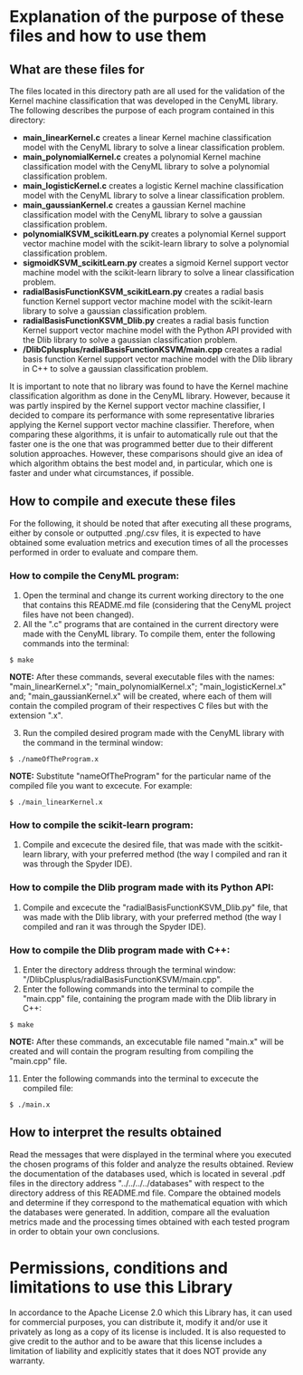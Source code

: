 
# Explanation of the purpose of these files and how to use them
  
## What are these files for
The files located in this directory path are all used for the validation of the Kernel machine classification that was developed in the CenyML library. The following describes the purpose of each program contained in this directory:

- **main_linearKernel.c** creates a linear Kernel machine classification model with the CenyML library to solve a linear classification problem.
- **main_polynomialKernel.c** creates a polynomial Kernel machine classification model with the CenyML library to solve a polynomial classification problem.
- **main_logisticKernel.c** creates a logistic Kernel machine classification model with the CenyML library to solve a linear classification problem.
- **main_gaussianKernel.c** creates a gaussian Kernel machine classification model with the CenyML library to solve a gaussian classification problem.
- **polynomialKSVM_scikitLearn.py** creates a polynomial Kernel support vector machine model with the scikit-learn library to solve a polynomial classification problem.
- **sigmoidKSVM_scikitLearn.py** creates a sigmoid Kernel support vector machine model with the scikit-learn library to solve a linear classification problem.
- **radialBasisFunctionKSVM_scikitLearn.py** creates a radial basis function Kernel support vector machine model with the scikit-learn library to solve a gaussian classification problem.
- **radialBasisFunctionKSVM_Dlib.py** creates a radial basis function Kernel support vector machine model with the Python API provided with the Dlib library to solve a gaussian classification problem.
- **/DlibCplusplus/radialBasisFunctionKSVM/main.cpp** creates a radial basis function Kernel support vector machine model with the Dlib library in C++ to solve a gaussian classification problem.

It is important to note that no library was found to have the Kernel machine classification algorithm as done in the CenyML library. However, because it was partly inspired by the Kernel support vector machine classifier, I decided to compare its performance with some representative libraries applying the Kernel support vector machine classifier. Therefore, when comparing these algorithms, it is unfair to automatically rule out that the faster one is the one that was programmed better due to their different solution approaches. However, these comparisons should give an idea of which algorithm obtains the best model and, in particular, which one is faster and under what circumstances, if possible.

## How to compile and execute these files
For the following, it should be noted that after executing all these programs, either by console or outputted .png/.csv files, it is expected to have obtained some evaluation metrics and execution times of all the processes performed in order to evaluate and compare them.

### How to compile the CenyML program:
1. Open the terminal and change its current working directory to the one that contains this README.md file (considering that the CenyML project files have not been changed).
2. All the ".c" programs that are contained in the current directory were made with the CenyML library. To compile them, enter the following commands into the terminal:

```console
$ make
```

**NOTE:** After these commands, several executable files with the names: "main_linearKernel.x"; "main_polynomialKernel.x"; "main_logisticKernel.x" and; "main_gaussianKernel.x" will be created, where each of them will contain the compiled program of their respectives C files but with the extension ".x".

3. Run the compiled desired program made with the CenyML library with the command in the terminal window:
```console
$ ./nameOfTheProgram.x
``` 

**NOTE:** Substitute "nameOfTheProgram" for the particular name of the compiled file you want to excecute.
For example:

```console
$ ./main_linearKernel.x
``` 

### How to compile the scikit-learn program:
1. Compile and excecute the desired file, that was made with the scitkit-learn library, with your preferred method (the way I compiled and ran it was through the Spyder IDE).

### How to compile the Dlib program made with its Python API:
1. Compile and excecute the "radialBasisFunctionKSVM_Dlib.py" file, that was made with the Dlib library, with your preferred method (the way I compiled and ran it was through the Spyder IDE).

### How to compile the Dlib program made with C++:
1. Enter the directory address through the terminal window: "/DlibCplusplus/radialBasisFunctionKSVM/main.cpp".
2. Enter the following commands into the terminal to compile the "main.cpp" file, containing the program made with the Dlib library in C++:

```console
$ make
```

**NOTE:** After these commands, an excecutable file named "main.x" will be created and will contain the program resulting from compiling the "main.cpp" file.

11. Enter the following commands into the terminal to excecute the compiled file:

```console
$ ./main.x
```

## How to interpret the results obtained
Read the messages that were displayed in the terminal where you executed the chosen programs of this folder and analyze the results obtained. Review the documentation of the databases used, which is located in several .pdf files in the directory address "../../../../databases" with respect to the directory address of this README.md file. Compare the obtained models and determine if they correspond to the mathematical equation with which the databases were generated. In addition, compare all the evaluation metrics made and the processing times obtained with each tested program in order to obtain your own conclusions.
  
# Permissions, conditions and limitations to use this Library  
In accordance to the Apache License 2.0 which this Library has, it can used for commercial purposes, you can distribute it, modify it and/or use it privately as long as a copy of its license is included. It is also requested to give credit to the author and to be aware that this license includes a limitation of liability and explicitly states that it does NOT provide any warranty.
